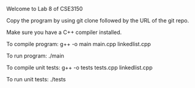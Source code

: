 Welcome to Lab 8 of CSE3150

Copy the program by using git clone followed by the URL of the git repo.

Make sure you have a C++ compiler installed.

To compile program: g++ -o main main.cpp linkedlist.cpp

To run program: ./main

To compile unit tests: g++ -o tests tests.cpp linkedlist.cpp

To run unit tests: ./tests

